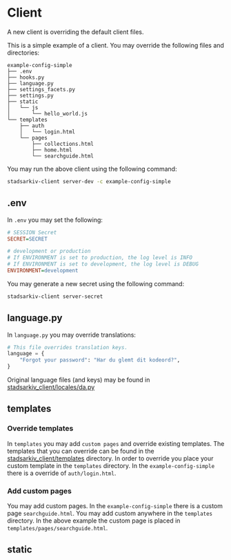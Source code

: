 # Client

A new client is overriding the default client files. 

This is a simple example of a client. You may override the following files and directories:

    example-config-simple
    ├── .env
    ├── hooks.py
    ├── language.py
    ├── settings_facets.py
    ├── settings.py
    ├── static
    │   └── js
    │       └── hello_world.js
    └── templates
        ├── auth
        │   └── login.html
        └── pages
            ├── collections.html
            ├── home.html
            └── searchguide.html

You may run the above client using the following command:

```bash
stadsarkiv-client server-dev -c example-config-simple
```

## .env

In `.env` you may set the following:

```ini
# SESSION Secret
SECRET=SECRET

# development or production
# If ENVIRONMENT is set to production, the log level is INFO
# If ENVIRONMENT is set to development, the log level is DEBUG
ENVIRONMENT=development
```

You may generate a new secret using the following command:

```bash
stadsarkiv-client server-secret
```

## language.py

In `language.py` you may override translations:

```python
# This file overrides translation keys.
language = {
    "Forgot your password": "Har du glemt dit kodeord?",
}
```

Original language files (and keys) may be found in [stadsarkiv_client/locales/da.py](/stadsarkiv_client/locales/da.py)

## templates

### Override templates

In `templates` you may add `custom pages` and override existing templates. The templates that you can override can be
found in the [stadsarkiv_client/templates](/stadsarkiv_client/templates) directory. In order to override you place your
custom template in the `templates` directory. In the `example-config-simple` there is a override of `auth/login.html`.

### Add custom pages

You may add custom pages. In the `example-config-simple` there is a custom page `searchguide.html`. You may add custom
anywhere in the `templates` directory. In the above example the custom page is placed in `templates/pages/searchguide.html`.

## static






